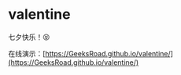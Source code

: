 # valentine

七夕快乐！😝

在线演示：[https://GeeksRoad.github.io/valentine/](https://GeeksRoad.github.io/valentine/)
